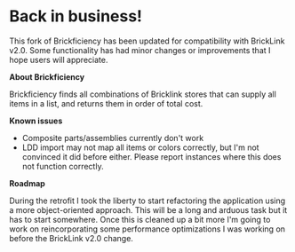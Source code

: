 # Back in business!
This fork of Brickficiency has been updated for compatibility with BrickLink v2.0.  Some functionality has had minor changes or improvements that I hope users will appreciate.

__About Brickficiency__

Brickficiency finds all combinations of Bricklink stores that can supply all items in a list, and returns them in order of total cost.

__Known issues__
* Composite parts/assemblies currently don't work
* LDD import may not map all items or colors correctly, but I'm not convinced it did before either.  Please report instances where this does not function correctly.

__Roadmap__

During the retrofit I took the liberty to start refactoring the application using a more object-oriented approach.  This will be a long and arduous task but it has to start somewhere.  Once this is cleaned up a bit more I'm going to work on reincorporating some performance optimizations I was working on before the BrickLink v2.0 change.
